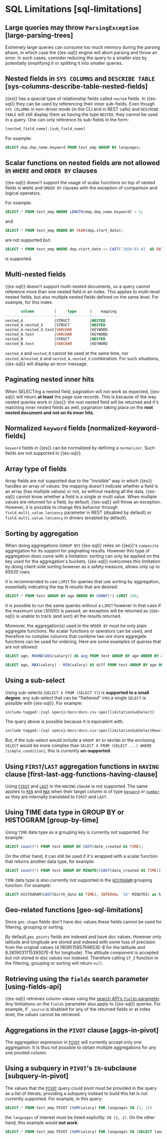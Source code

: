 # SQL Limitations [sql-limitations]


## Large queries may throw `ParsingException` [large-parsing-trees]

Extremely large queries can consume too much memory during the parsing phase, in which case the {{es-sql}} engine will
abort parsing and throw an error. In such cases, consider reducing the query to a smaller size by potentially
simplifying it or splitting it into smaller queries.


## Nested fields in `SYS COLUMNS` and `DESCRIBE TABLE` [sys-columns-describe-table-nested-fields]

{{es}} has a special type of relationship fields called `nested` fields. In {{es-sql}} they can be used by referencing their inner
sub-fields. Even though `SYS COLUMNS` in non-driver mode (in the CLI and in REST calls) and `DESCRIBE TABLE` will still display
them as having the type `NESTED`, they cannot be used in a query. One can only reference its sub-fields in the form:

```sql
[nested_field_name].[sub_field_name]
```

For example:

```sql
SELECT dep.dep_name.keyword FROM test_emp GROUP BY languages;
```

## Scalar functions on nested fields are not allowed in `WHERE` and `ORDER BY` clauses
{{es-sql}} doesn't support the usage of scalar functions on top of nested fields in `WHERE`
and `ORDER BY` clauses with the exception of comparison and logical operators.

For example:

```sql
SELECT * FROM test_emp WHERE LENGTH(dep.dep_name.keyword) > 5;
```

and

```sql
SELECT * FROM test_emp ORDER BY YEAR(dep.start_date);
```

are not supported but:

```sql
SELECT * FROM test_emp WHERE dep.start_date >= CAST('2020-01-01' AS DATE) OR dep.dep_end_date IS NULL;
```

is supported.


## Multi-nested fields

{{es-sql}} doesn't support multi-nested documents, so a query cannot reference more than one nested field in an index.
This applies to multi-level nested fields, but also multiple nested fields defined on the same level. For example, for this index:

```sql
       column         |     type      |    mapping
----------------------+---------------+-------------
nested_A              |STRUCT         |NESTED
nested_A.nested_X     |STRUCT         |NESTED
nested_A.nested_X.text|VARCHAR        |KEYWORD
nested_A.text         |VARCHAR        |KEYWORD
nested_B              |STRUCT         |NESTED
nested_B.text         |VARCHAR        |KEYWORD
```

`nested_A` and `nested_B` cannot be used at the same time, nor `nested_A`/`nested_B` and `nested_A.nested_X` combination.
For such situations, {{es-sql}} will display an error message.

## Paginating nested inner hits

When SELECTing a nested field, pagination will not work as expected, {{es-sql}} will return __at least__ the page size records.
This is because of the way nested queries work in {{es}}: the root nested field will be returned and it's matching inner nested fields as well,
pagination taking place on the **root nested document and not on its inner hits**.


## Normalized `keyword` fields [normalized-keyword-fields]

`keyword` fields in {{es}} can be normalized by defining a `normalizer`. Such fields are not supported in {{es-sql}}.

## Array type of fields

Array fields are not supported due to the "invisible" way in which {{es}} handles an array of values: the mapping doesn't indicate whether
a field is an array (has multiple values) or not, so without reading all the data, {{es-sql}} cannot know whether a field is a single or multi value.
When multiple values are returned for a field, by default, {{es-sql}} will throw an exception. However, it is possible to change this behavior through `field_multi_value_leniency` parameter in REST (disabled by default) or
`field.multi.value.leniency` in drivers (enabled by default).

## Sorting by aggregation

When doing aggregations (`GROUP BY`) {{es-sql}} relies on {{es}}'s `composite` aggregation for its support for paginating results.
However this type of aggregation does come with a limitation: sorting can only be applied on the key used for the aggregation's buckets.
{{es-sql}} overcomes this limitation by doing client-side sorting however as a safety measure, allows only up to *65535* rows.

It is recommended to use `LIMIT` for queries that use sorting by aggregation, essentially indicating the top N results that are desired:

```sql
SELECT * FROM test GROUP BY age ORDER BY COUNT(*) LIMIT 100;
```

It is possible to run the same queries without a `LIMIT` however in that case if the maximum size (*10000*) is passed,
an exception will be returned as {{es-sql}} is unable to track (and sort) all the results returned.

Moreover, the aggregation(s) used in the `ORDER BY` must be only plain aggregate functions. No scalar
functions or operators can be used, and therefore no complex columns that combine two ore more aggregate
functions can be used for ordering. Here are some examples of queries that are *not allowed*:

```sql
SELECT age, ROUND(AVG(salary)) AS avg FROM test GROUP BY age ORDER BY avg;

SELECT age, MAX(salary) - MIN(salary) AS diff FROM test GROUP BY age ORDER BY diff;
```

## Using a sub-select

Using sub-selects (`SELECT X FROM (SELECT Y)`) is **supported to a small degree**: any sub-select that can be "flattened" into a single
`SELECT` is possible with {{es-sql}}. For example:

```sql
include-tagged::{sql-specs}/docs/docs.csv-spec[limitationSubSelect]
```

The query above is possible because it is equivalent with:

```sql
include-tagged::{sql-specs}/docs/docs.csv-spec[limitationSubSelectRewritten]
```

But, if the sub-select would include a `GROUP BY` or `HAVING` or the enclosing `SELECT` would be more complex than `SELECT X
FROM (SELECT ...) WHERE [simple_condition]`, this is currently **un-supported**.

## Using `FIRST`/`LAST` aggregation functions in `HAVING` clause [first-last-agg-functions-having-clause]

Using [`FIRST`](/reference/query-languages/sql/sql-functions-aggs.md#sql-functions-aggs-first) and [`LAST`](/reference/query-languages/sql/sql-functions-aggs.md#sql-functions-aggs-last) in the `HAVING` clause is not supported. The same applies to [`MIN`](/reference/query-languages/sql/sql-functions-aggs.md#sql-functions-aggs-min) and [`MAX`](/reference/query-languages/sql/sql-functions-aggs.md#sql-functions-aggs-max) when their target column
is of type [`keyword`](/reference/elasticsearch/mapping-reference/keyword.md) or [`number`](/reference/elasticsearch/mapping-reference/number.md) as they are internally translated to `FIRST` and `LAST`.

## Using TIME data type in GROUP BY or HISTOGRAM [group-by-time]

Using `TIME` data type as a grouping key is currently not supported. For example:

```sql
SELECT count(*) FROM test GROUP BY CAST(date_created AS TIME);
```

On the other hand, it can still be used if it's wrapped with a scalar function that returns another data type,
for example:

```sql
SELECT count(*) FROM test GROUP BY MINUTE((CAST(date_created AS TIME));
```

`TIME` data type is also currently not supported in the [`HISTOGRAM`](/reference/query-languages/sql/sql-functions-grouping.md#sql-functions-grouping-histogram) grouping function. For example:

```sql
SELECT HISTOGRAM(CAST(birth_date AS TIME), INTERVAL '10' MINUTES) as h, COUNT(*) FROM t GROUP BY h
```


## Geo-related functions [geo-sql-limitations]

Since `geo_shape` fields don't have doc values these fields cannot be used for filtering, grouping or sorting.

By default,`geo_points` fields are indexed and have doc values. However only latitude and longitude are stored and
indexed with some loss of precision from the original values (4.190951585769653E-8 for the latitude and
8.381903171539307E-8 for longitude). The altitude component is accepted but not stored in doc values nor indexed.
Therefore calling `ST_Z` function in the filtering, grouping or sorting will return `null`.


## Retrieving using the `fields` search parameter [using-fields-api]

{{es-sql}} retrieves column values using the [search API's `fields` parameter](/reference/elasticsearch/rest-apis/retrieve-selected-fields.md#search-fields-param). Any limitations on the `fields` parameter also apply to
{{es-sql}} queries. For example, if `_source` is disabled
for any of the returned fields or at index level, the values cannot be retrieved.

## Aggregations in the `PIVOT` clause [aggs-in-pivot]

The aggregation expression in [`PIVOT`](/reference/query-languages/sql/sql-syntax-select.md#sql-syntax-pivot) will currently accept only one aggregation. It is thus not possible to obtain multiple aggregations for any one pivoted column.


## Using a subquery in `PIVOT`'s `IN`-subclause [subquery-in-pivot]

The values that the [`PIVOT`](/reference/query-languages/sql/sql-syntax-select.md#sql-syntax-pivot) query could pivot must be provided in the query as a list of literals; providing a subquery instead to build this list is not currently supported. For example, in this query:

```sql
SELECT * FROM test_emp PIVOT (SUM(salary) FOR languages IN (1, 2))
```

the `languages` of interest must be listed explicitly: `IN (1, 2)`. On the other hand, this example would **not work**:

```sql
SELECT * FROM test_emp PIVOT (SUM(salary) FOR languages IN (SELECT languages FROM test_emp WHERE languages <=2 GROUP BY languages))
```
